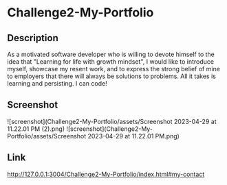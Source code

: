 # Challenge2-My-Portfolio

## Description

As a motivated software developer who is willing to devote himself to the idea that "Learning for life with growth mindset", I would like to introduce myself, showcase my resent work, and to express the strong belief of mine to employers that there will always be solutions to problems. All it takes is learning and persisting. I can code!

## Screenshot

![screenshot](Challenge2-My-Portfolio/assets/Screenshot 2023-04-29 at 11.22.01 PM (2).png)
![screenshot](Challenge2-My-Portfolio/assets/Screenshot 2023-04-29 at 11.22.01 PM.png)

## Link

http://127.0.0.1:3004/Challenge2-My-Portfolio/index.html#my-contact

